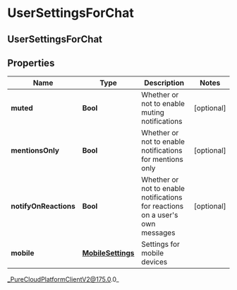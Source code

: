 # UserSettingsForChat

## UserSettingsForChat

## Properties

|Name | Type | Description | Notes|
|------------ | ------------- | ------------- | -------------|
| **muted** | **Bool** | Whether or not to enable muting notifications | [optional] |
| **mentionsOnly** | **Bool** | Whether or not to enable notifications for mentions only | [optional] |
| **notifyOnReactions** | **Bool** | Whether or not to enable notifications for reactions on a user&#39;s own messages | [optional] |
| **mobile** | [**MobileSettings**](MobileSettings) | Settings for mobile devices | |



_PureCloudPlatformClientV2@175.0.0_
